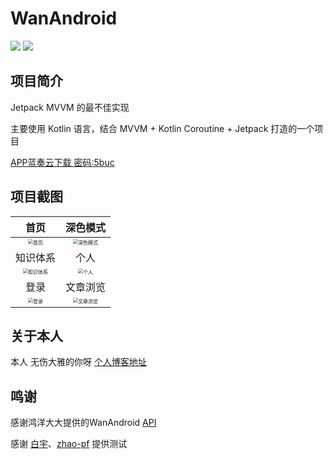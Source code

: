 # WanAndroid

![](https://img.shields.io/github/languages/top/wsdydeni/WanAndroid) ![](https://img.shields.io/github/license/wsdydeni/WanAndroid)

## 项目简介

Jetpack MVVM 的最不佳实现

主要使用 Kotlin 语言，结合 MVVM + Kotlin Coroutine + Jetpack 打造的一个项目

[APP蓝奏云下载 密码:5buc](https://wws.lanzous.com/iHqyrldtg9i)

## 项目截图

|                             首页                             |                           深色模式                           |
| :----------------------------------------------------------: | :----------------------------------------------------------: |
| <img src="https://image.wsdydeni.top/images/2020/10/07/c4aef40fa900356d7b2bca30ac5cf235.png" alt="首页" style="zoom: 50%;" /> | <img src="https://image.wsdydeni.top/images/2020/10/07/a610b12f44722bfd12efdc90fcc21d37.png" alt="深色模式" style="zoom:50%;" /> |
|                           知识体系                           |                             个人                             |
| <img src="https://image.wsdydeni.top/images/2020/10/07/08da44423a983a5d952e192c34d48779.png" alt="知识体系" style="zoom:50%;" /> | <img src="https://image.wsdydeni.top/images/2020/10/07/268db7703a96956c1ef4284c157291a2.png" alt="个人" style="zoom:50%;" /> |
|                             登录                             |                           文章浏览                           |
| <img src="https://image.wsdydeni.top/images/2020/10/07/8ff7a8ad7b05153a22d2d8fb839cb9c9.png" alt="登录" style="zoom:50%;" /> | <img src="https://image.wsdydeni.top/images/2020/10/07/02d119002f9f168fcd34ad9497970d2b.png" alt="文章浏览" style="zoom:50%;" /> |

## 关于本人

本人 无伤大雅的你呀 [个人博客地址](https://www.wsdydeni.top/)

## 鸣谢

感谢鸿洋大大提供的WanAndroid [API](https://www.wanandroid.com/blog/show/2) 

感谢 [白宇](https://github.com/by8023hxy)、[zhao-pf](https://github.com/zhao-pf) 提供测试
